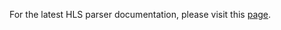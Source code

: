 For the latest HLS parser documentation, please visit this [page](https://techdocs.akamai.com/edgeworkers/docs/hls-parser).

